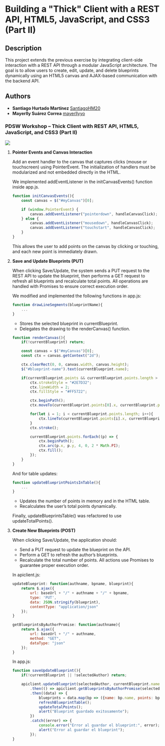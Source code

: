 # **Building a "Thick" Client with a REST API, HTML5, JavaScript, and CSS3 (Part II)**

## **Description**

This project extends the previous exercise by integrating client-side interaction with a REST API through a modular 
JavaScript architecture.
The goal is to allow users to create, edit, update, and delete blueprints dynamically using an HTML5 canvas and 
AJAX-based communication with the backend API.

## **Authors**
- **Santiago Hurtado Martínez** [SantiagoHM20](https://github.com/SantiagoHM20)
- **Mayerlly Suárez Correa** [mayerllyyo](https://github.com/mayerllyyo)

### **PDSW Workshop – Thick Client with REST API, HTML5, JavaScript, and CSS3 (Part II)**

![](img/mock2.png)


1. **Pointer Events and Canvas Interaction**

	Add an event handler to the canvas that captures clicks (mouse or touchscreen) using PointerEvent.
	The initialization of handlers must be modularized and not embedded directly in the HTML.

	We implemented addEventListener in the initCanvasEvents() function inside app.js.

	```javascript
	function initCanvasEvents(){
		const canvas = $("#myCanvas")[0];
	
		if (window.PointerEvent) {
			canvas.addEventListener("pointerdown", handleCanvasClick);
		} else {
			canvas.addEventListener("mousedown", handleCanvasClick);
			canvas.addEventListener("touchstart", handleCanvasClick);
		}
	}
	```
   This allows the user to add points on the canvas by clicking or touching, and each new point is immediately drawn.

2. **Save and Update Blueprints (PUT)**

	When clicking Save/Update, the system sends a PUT request to the REST API to update the blueprint, then performs a GET request to refresh all blueprints and recalculate total points.
All operations are handled with Promises to ensure correct execution order.

	We modified and implemented the following functions in app.js:
	```javascript
	function drawLineSegments(blueprintName){
		...
	}
	```
	- Stores the selected blueprint in currentBlueprint.
    - Delegates the drawing to the renderCanvas() function.

	```javascript
	function renderCanvas(){
		if(!currentBlueprint) return;
	
		const canvas = $("#myCanvas")[0];
		const ctx = canvas.getContext("2d");
	
		ctx.clearRect(0, 0, canvas.width, canvas.height);
		$("#blueprint-name").text(currentBlueprint.name);
	
		if(currentBlueprint.points && currentBlueprint.points.length > 0){
			ctx.strokeStyle = "#2E7D32";
			ctx.lineWidth = 2;
			ctx.fillStyle = "#FF5722";
	
			ctx.beginPath();
			ctx.moveTo(currentBlueprint.points[0].x, currentBlueprint.points[0].y);
	
			for(let i = 1; i < currentBlueprint.points.length; i++){
				ctx.lineTo(currentBlueprint.points[i].x, currentBlueprint.points[i].y);
			}
			ctx.stroke();
	
			currentBlueprint.points.forEach((p) => {
				ctx.beginPath();
				ctx.arc(p.x, p.y, 4, 0, 2 * Math.PI);
				ctx.fill();
			});
		}
	}
	```
	And for table updates:
	```javascript
	function updateBlueprintPointsInTable(){
		...
	}
	```
	- Updates the number of points in memory and in the HTML table.
	- Recalculates the user’s total points dynamically.

   Finally, updateBlueprintsTable() was refactored to use updateTotalPoints().
 
3. **Create New Blueprints (POST)**

	When clicking Save/Update, the application should:

   - Send a PUT request to update the blueprint on the API.
   - Perform a GET to refresh the author’s blueprints.
   - Recalculate the total number of points.
   All actions use Promises to guarantee proper execution order.

	In apiclient.js:
	
	```javascript
	updateBlueprint: function(authname, bpname, blueprint){
		return $.ajax({
			url: baseUrl + "/" + authname + "/" + bpname,
			type: 'PUT',
			data: JSON.stringify(blueprint),
			contentType: "application/json"
		});
	}
	
	getBlueprintsByAuthorPromise: function(authname){
		return $.ajax({
			url: baseUrl + "/" + authname,
			method: "GET",
			dataType: "json"
		});
	}
	```
	In app.js:
	```javascript
	function saveUpdateBlueprint(){
		if(!currentBlueprint || !selectedAuthor) return;
	
		apiclient.updateBlueprint(selectedAuthor, currentBlueprint.name, currentBlueprint)
			.then(() => apiclient.getBlueprintsByAuthorPromise(selectedAuthor))
			.then((data) => {
				blueprints = data.map(bp => ({name: bp.name, points: bp.points.length}));
				refreshBlueprintTable();
				updateTotalPoints();
				alert("Blueprint guardado exitosamente");
			})
			.catch((error) => {
				console.error("Error al guardar el blueprint:", error);
				alert("Error al guardar el blueprint");
			});
	}
	```